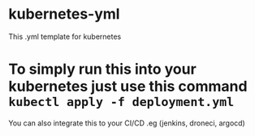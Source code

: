 # kubernetes-yml
This .yml template for kubernetes

# To simply run this into your kubernetes just use this command ```kubectl apply -f deployment.yml```
You can also integrate this to your CI/CD .eg (jenkins, droneci, argocd)
